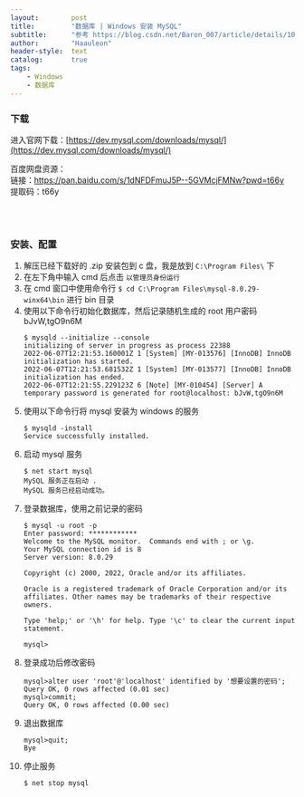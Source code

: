 ```yaml
---
layout:        post
title:         "数据库 | Windows 安装 MySQL"
subtitle:      "参考 https://blog.csdn.net/Baron_007/article/details/107969033"
author:        "Haauleon"
header-style:  text
catalog:       true
tags:
    - Windows
    - 数据库
---
```


### 下载
进入官网下载：[https://dev.mysql.com/downloads/mysql/](https://dev.mysql.com/downloads/mysql/)       

百度网盘资源：        
链接：https://pan.baidu.com/s/1dNFDFmuJ5P--5GVMcjFMNw?pwd=t66y     
提取码：t66y      

<br><br>


### 安装、配置
1. 解压已经下载好的 .zip 安装包到 c 盘，我是放到 `C:\Program Files\` 下       
2. 在左下角中输入 cmd 后点击 `以管理员身份运行`       
3. 在 cmd 窗口中使用命令行 `$ cd C:\Program Files\mysql-8.0.29-winx64\bin` 进行 bin 目录      
4. 使用以下命令行初始化数据库，然后记录随机生成的 root 用户密码 bJvW,tgO9n6M               
    ```
    $ mysqld --initialize --console
    initializing of server in progress as process 22388
    2022-06-07T12:21:53.160001Z 1 [System] [MY-013576] [InnoDB] InnoDB initialization has started.
    2022-06-07T12:21:53.681532Z 1 [System] [MY-013577] [InnoDB] InnoDB initialization has ended.
    2022-06-07T12:21:55.229123Z 6 [Note] [MY-010454] [Server] A temporary password is generated for root@localhost: bJvW,tgO9n6M
    ```
5. 使用以下命令行将 mysql 安装为 windows 的服务          
    ```
    $ mysqld -install
    Service successfully installed.
    ```
6. 启动 mysql 服务       
    ```
    $ net start mysql
    MySQL 服务正在启动 .
    MySQL 服务已经启动成功。
    ```
7. 登录数据库，使用之前记录的密码     
    ```
    $ mysql -u root -p
    Enter password: ************
    Welcome to the MySQL monitor.  Commands end with ; or \g.
    Your MySQL connection id is 8
    Server version: 8.0.29

    Copyright (c) 2000, 2022, Oracle and/or its affiliates.

    Oracle is a registered trademark of Oracle Corporation and/or its
    affiliates. Other names may be trademarks of their respective
    owners.

    Type 'help;' or '\h' for help. Type '\c' to clear the current input statement.

    mysql>
    ```
8. 登录成功后修改密码     
    ```
    mysql>alter user 'root'@'localhost' identified by '想要设置的密码';
    Query OK, 0 rows affected (0.01 sec)
    mysql>commit;
    Query OK, 0 rows affected (0.00 sec)
    ```     
9. 退出数据库     
    ```
    mysql>quit;
    Bye
    ```
10. 停止服务     
    ```
    $ net stop mysql
    ```